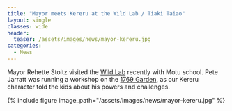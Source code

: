 ```yaml
---
title: "Mayor meets Kereru at the Wild Lab / Tiaki Taiao"
layout: single
classes: wide
header:
  teaser: /assets/images/news/mayor-kereru.jpg
categories:
  - News
---
```


Mayor Rehette Stoltz visited the [Wild Lab](/wildlab/) recently with Motu school.  Pete Jarratt was running a workshop on the [1769 Garden](/1769-garden/), as our Kereru character told the kids about his powers and challenges.

{% include figure image_path="/assets/images/news/mayor-kereru.jpg" %}

